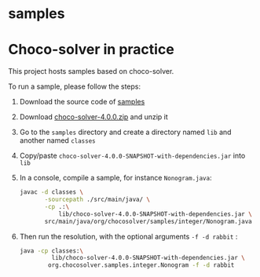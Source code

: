 # samples
Choco-solver in practice
========================


This project hosts samples based on choco-solver.

To run a sample, please follow the steps:

1. Download the source code of [samples](https://github.com/chocoteam/samples/releases/tag/samples-4.0.1)
2. Download [choco-solver-4.0.0.zip](https://github.com/chocoteam/choco-solver/releases/tag/choco-4.0.0) and unzip it
3. Go to the `samples` directory and create a directory named `lib` and another named `classes`
4. Copy/paste `choco-solver-4.0.0-SNAPSHOT-with-dependencies.jar` into `lib`
6. In a console, compile a sample, for instance `Nonogram.java`:

    ```bash
    javac -d classes \
           -sourcepath ./src/main/java/ \
           -cp .:\
               lib/choco-solver-4.0.0-SNAPSHOT-with-dependencies.jar \
           src/main/java/org/chocosolver/samples/integer/Nonogram.java
    ```
   
6. Then run the resolution, with the optional arguments `-f -d rabbit` :
                
    ```bash
    java -cp classes:\
             lib/choco-solver-4.0.0-SNAPSHOT-with-dependencies.jar \
            org.chocosolver.samples.integer.Nonogram -f -d rabbit
    ```            

